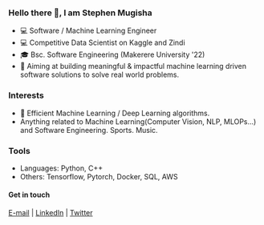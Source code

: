 ### Hello there 👋, I am Stephen Mugisha

<!--
**steph-en-m/steph-en-m** is a ✨ _special_ ✨ repository because its `README.md` (this file) appears on your GitHub profile.

Here are some ideas to get you started:

- 🔭 I’m currently working on ...
- 🌱 I’m currently learning ...
- 👯 I’m looking to collaborate on ...
- 🤔 I’m looking for help with ...
- 💬 Ask me about ...
- 📫 How to reach me: ...
- 😄 Pronouns: ...
- ⚡ Fun fact: ...
-->

- :computer:  Software / Machine Learning Engineer
- :computer: Competitive Data Scientist on Kaggle and Zindi
- 🎓 Bsc. Software Engineering (Makerere University '22)
- :robot:  Aiming at building meaningful & impactful machine learning driven software solutions to solve real world problems.

### Interests

- :brain:  Efficient Machine Learning / Deep Learning algorithms.
- Anything related to Machine Learning(Computer Vision, NLP, MLOPs...) and Software Engineering. Sports. Music.

### Tools
- Languages: Python, C++
- Others: Tensorflow, Pytorch, Docker, SQL, AWS

#### Get in touch

[E-mail](mstevejean@gmail.com) | [LinkedIn](https://www.linkedin.com/in/stephen-mugisha-b3025a159/) | [Twitter](https://twitter.com/smugisha_) 
 

<!--
[![Stephen's Github Stats](https://github-readme-stats.vercel.app/api?username=steph-en-m)](https://github.com/anuraghazra/github-readme-stats)
-->



